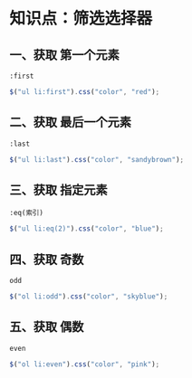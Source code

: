 # 知识点：筛选选择器

## 一、获取 第一个元素

`:first`

```js
$("ul li:first").css("color", "red");
```

## 二、获取 最后一个元素

`:last`

```js
$("ul li:last").css("color", "sandybrown");
```

## 三、获取 指定元素

`:eq(索引)`

```js
$("ul li:eq(2)").css("color", "blue");
```

## 四、获取 奇数

`odd`

```js
$("ol li:odd").css("color", "skyblue");
```

## 五、获取 偶数

`even`

```js
$("ol li:even").css("color", "pink");
```